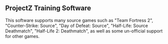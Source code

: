 ## ProjectZ Training Software
This software supports many source games such as "Team Fortress 2", "Counter-Strike: Source", "Day of Defeat: Source", "Half-Life: Source Deathmatch", "Half-Life 2: Deathmatch", as well as some un-official support for other games.
